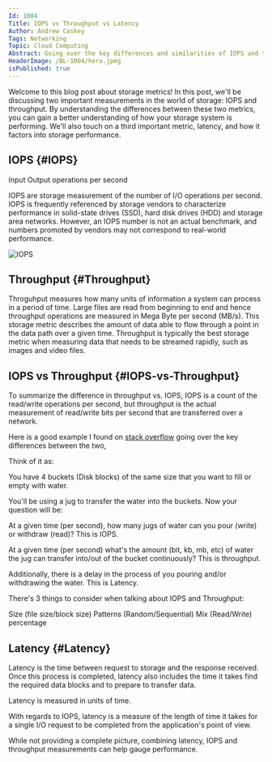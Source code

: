 ```yaml
---
Id: 1004
Title: IOPS vs Throughput vs Latency 
Author: Andrew Caskey
Tags: Networking
Topic: Cloud Computing
Abstract: Going over the key differences and similarities of IOPS and throughput with examples 
HeaderImage: /BL-1004/hero.jpeg
isPublished: true
---
```


Welcome to this blog post about storage metrics! In this post, we'll be discussing two important measurements in the world of storage: IOPS and throughput. By understanding the differences between these two metrics, you can gain a better understanding of how your storage system is performing. We'll also touch on a third important metric, latency, and how it factors into storage performance.



## IOPS {#IOPS}

Input Output operations per second

IOPS are storage measurement of the number of I/O operations per second. IOPS is frequently referenced by storage vendors to characterize performance in solid-state drives (SSD), hard disk drives (HDD) and storage area networks. However, an IOPS number is not an actual benchmark, and numbers promoted by vendors may not correspond to real-world performance.

![IOPS](/BL-1004/IOPS.png)



## Throughput {#Throughput}

Throguhput measures how many units of information a system can process in a period of time. Large files are read from beginning to end and hence throughput operations are measured in Mega Byte per second (MB/s). This storage metric describes the amount of data able to flow through a point in the data path over a given time. Throughput is typically the best storage metric when measuring data that needs to be streamed rapidly, such as images and video files.



## IOPS vs Throughput {#IOPS-vs-Throughput}

To summarize the difference in throughput vs. IOPS, IOPS is a count of the read/write operations per second, but throughput is the actual measurement of read/write bits per second that are transferred over a network. 

Here is a good example I found on [stack overflow](https://stackoverflow.com/questions/15759571/iops-versus-throughput) going over the key differences between the two, 

Think of it as:

You have 4 buckets (Disk blocks) of the same size that you want to fill or empty with water.

You'll be using a jug to transfer the water into the buckets. Now your question will be:

At a given time (per second), how many jugs of water can you pour (write) or withdraw (read)? This is IOPS.

At a given time (per second) what's the amount (bit, kb, mb, etc) of water the jug can transfer into/out of the bucket continuously? This is throughput.

Additionally, there is a delay in the process of you pouring and/or withdrawing the water. This is Latency.

There's 3 things to consider when talking about IOPS and Throughput:

Size (file size/block size)
Patterns (Random/Sequential)
Mix (Read/Write) percentage




## Latency {#Latency}
Latency is the time between request to storage and the response received. Once this process is completed, latency also includes the time it takes find the required data blocks and to prepare to transfer data.

Latency is measured in units of time. 

With regards to IOPS, latency is a measure of the length of time it takes for a single I/O request to be completed from the application's point of view.

While not providing a complete picture, combining latency, IOPS and throughput measurements can help gauge performance.
